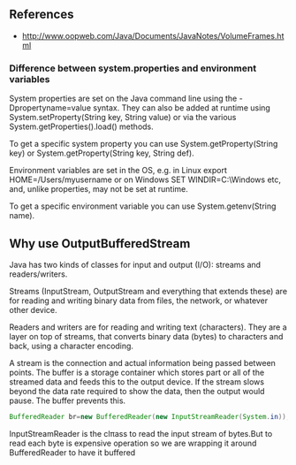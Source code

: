 ## References

- http://www.oopweb.com/Java/Documents/JavaNotes/VolumeFrames.html


### Difference between system.properties and environment variables
System properties are set on the Java command line using the -Dpropertyname=value syntax. They can also be added at runtime using System.setProperty(String key, String value) or via the various System.getProperties().load() methods.   

To get a specific system property you can use System.getProperty(String key) or System.getProperty(String key, String def).   

Environment variables are set in the OS, e.g. in Linux export HOME=/Users/myusername or on Windows SET WINDIR=C:\Windows etc, and, unlike properties, may not be set at runtime.   

To get a specific environment variable you can use System.getenv(String name).


## Why use OutputBufferedStream
Java has two kinds of classes for input and output (I/O): streams and readers/writers.

Streams (InputStream, OutputStream and everything that extends these) are for reading and writing binary data from files, the network, or whatever other device.

Readers and writers are for reading and writing text (characters). They are a layer on top of streams, that converts binary data (bytes) to characters and back, using a character encoding.

A stream is the connection and actual information being passed between points. The buffer is a storage container which stores part or all of the streamed data and feeds this to the output device.
If the stream slows beyond the data rate required to show the data, then the output would pause. The buffer prevents this.

```java 
BufferedReader br=new BufferedReader(new InputStreamReader(System.in));
```

InputStreamReader is the clπass to read the input stream of bytes.But to read each byte is expensive operation so we are wrapping it around BufferedReader to have it buffered
